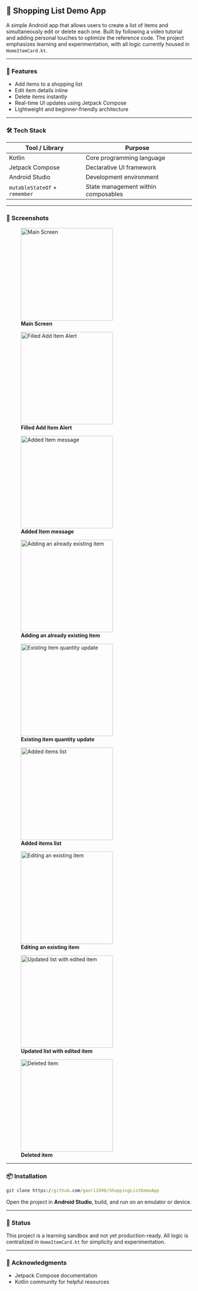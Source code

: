 ## 📱 Shopping List Demo App

A simple Android app that allows users to create a list of items and simultaneously edit or delete each one. Built by following a video tutorial and adding personal touches to optimize the reference code. The project emphasizes learning and experimentation, with all logic currently housed in `HomeItemCard.kt`.

---

### 🚀 Features

- Add items to a shopping list
- Edit item details inline
- Delete items instantly
- Real-time UI updates using Jetpack Compose
- Lightweight and beginner-friendly architecture

---

### 🛠️ Tech Stack

| Tool / Library                | Purpose                             |
|-------------------------------|-------------------------------------|
| Kotlin                        | Core programming language           |
| Jetpack Compose               | Declarative UI framework            |
| Android Studio                | Development environment             |
| `mutableStateOf` + `remember` | State management within composables |

---

### 📸 Screenshots

<figure>
  <img src="demoImages/screenshot1.png" alt="Main Screen" width="250"/>
  <figcaption><strong>Main Screen</strong></figcaption>
</figure>
<figure>
  <img src="demoImages/screenshot2.png" alt="Filled Add Item Alert" width="250"/>
  <figcaption><strong>Filled Add Item Alert</strong></figcaption>
</figure>
<figure>
  <img src="demoImages/screenshot3.png" alt="Added Item message" width="250"/>
  <figcaption><strong>Added Item message</strong></figcaption>
</figure>
<figure>
  <img src="demoImages/screenshot4.png" alt="Adding an already existing item" width="250"/>
  <figcaption><strong>Adding an already existing item</strong></figcaption>
</figure>
<figure>
  <img src="demoImages/screenshot5.png" alt="Existing item quantity update" width="250"/>
  <figcaption><strong>Existing item quantity update</strong></figcaption>
</figure>
<figure>
  <img src="demoImages/screenshot6.png" alt="Added items list" width="250"/>
  <figcaption><strong>Added items list</strong></figcaption>
</figure>
<figure>
  <img src="demoImages/screenshot7.png" alt="Editing an existing item" width="250"/>
  <figcaption><strong>Editing an existing item</strong></figcaption>
</figure>
<figure>
  <img src="demoImages/screenshot8.png" alt="Updated list with edited item" width="250"/>
  <figcaption><strong>Updated list with edited item</strong></figcaption>
</figure>
<figure>
  <img src="demoImages/screenshot9.png" alt="Deleted item" width="250"/>
  <figcaption><strong>Deleted item</strong></figcaption>
</figure>

---

### 📦 Installation

```cmd
git clone https://github.com/gavri1990/ShoppingListDemoApp
```

Open the project in **Android Studio**, build, and run on an emulator or device.

---

### 🧪 Status

This project is a learning sandbox and not yet production-ready. All logic is centralized in `HomeItemCard.kt` for simplicity and experimentation.

---

### 🙌 Acknowledgments

- Jetpack Compose documentation
- Kotlin community for helpful resources

